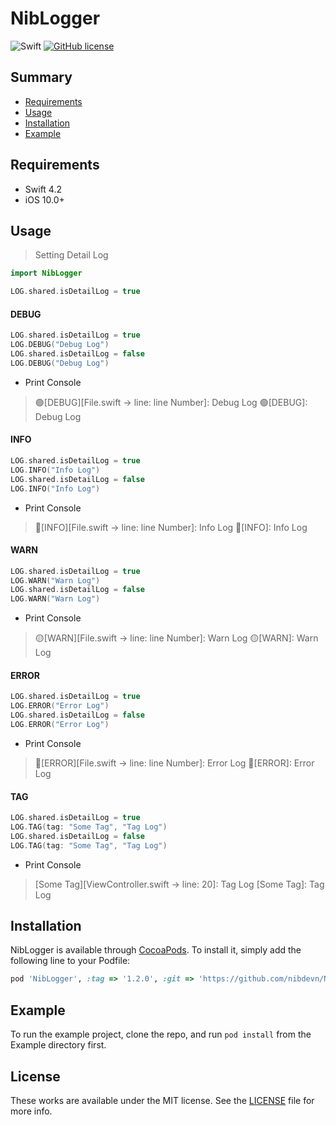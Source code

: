 # NibLogger

![Swift](https://img.shields.io/badge/Swift-4.2-orange.svg)
[![GitHub license](https://img.shields.io/badge/license-MIT-lightgrey.svg?style=flat)](https://github.com/Nahanwoong/NibLogger/blob/main/LICENSE)

## Summary

- [Requirements](#requirements)
- [Usage](#usage)
- [Installation](#installation)
- [Example](#example)

## Requirements

- Swift 4.2
- iOS 10.0+

## Usage

> Setting Detail Log
```swift
import NibLogger

LOG.shared.isDetailLog = true
```

#### DEBUG
```swift
LOG.shared.isDetailLog = true
LOG.DEBUG("Debug Log")
LOG.shared.isDetailLog = false
LOG.DEBUG("Debug Log")
``` 
- Print Console

> 🟢[DEBUG][File.swift -> line: line Number]:  Debug Log
> 🟢[DEBUG]: Debug Log

#### INFO
```swift
LOG.shared.isDetailLog = true
LOG.INFO("Info Log")
LOG.shared.isDetailLog = false
LOG.INFO("Info Log")
``` 
- Print Console 

> 🔵[INFO][File.swift -> line: line Number]: Info Log
> 🔵[INFO]: Info Log

#### WARN
```swift
LOG.shared.isDetailLog = true
LOG.WARN("Warn Log")
LOG.shared.isDetailLog = false
LOG.WARN("Warn Log")
``` 
- Print Console     

> 🟡[WARN][File.swift -> line: line Number]: Warn Log
> 🟡[WARN]: Warn Log

#### ERROR
```swift
LOG.shared.isDetailLog = true
LOG.ERROR("Error Log")
LOG.shared.isDetailLog = false
LOG.ERROR("Error Log")
``` 
- Print Console

> 🔴[ERROR][File.swift -> line: line Number]: Error Log
> 🔴[ERROR]: Error Log

#### TAG
```swift
LOG.shared.isDetailLog = true
LOG.TAG(tag: "Some Tag", "Tag Log")
LOG.shared.isDetailLog = false
LOG.TAG(tag: "Some Tag", "Tag Log")
``` 
- Print Console

> [Some Tag][ViewController.swift -> line: 20]: Tag Log
> [Some Tag]: Tag Log

## Installation

NibLogger is available through [CocoaPods](https://cocoapods.org). To install
it, simply add the following line to your Podfile:

```ruby
pod 'NibLogger', :tag => '1.2.0', :git => 'https://github.com/nibdevn/NibLogger'
```
## Example

To run the example project, clone the repo, and run `pod install` from the Example directory first.

## License

These works are available under the MIT license. See the [LICENSE][license] file
for more info.


[license]: LICENSE
